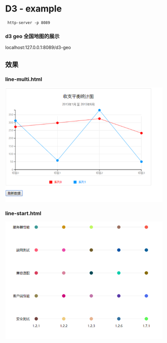 # D3 - example

```
 http-server -p 8089
```

### d3 geo 全国地图的展示
localhost:127.0.0.1:8089/d3-geo 


## 效果

### line-multi.html

![line-multi][line-multi]

[line-multi]: ./screen/line-multi.png 

### line-start.html

![line-start][line-start]

[line-start]: ./screen/line-start.png 